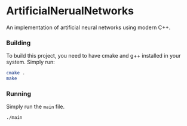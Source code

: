 # ArtificialNerualNetworks
An implementation of artificial neural networks using modern C++.

### Building

To build this project, you need to have cmake and g++ installed in your system.
Simply run:

```bash
cmake .
make
```

### Running

Simply run the `main` file.

```bash
./main
```

